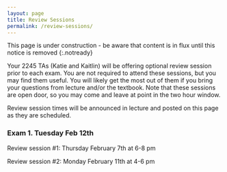 ```yaml
---
layout: page
title: Review Sessions
permalink: /review-sessions/
---
```

This page is under construction - be aware that content is in flux until this notice is removed
{:.notready}

Your 2245 TAs (Katie and Kaitlin) will be offering optional review session prior to each exam. You are not required to attend these sessions, but you may find them useful. You will likely get the most out of them if you bring your questions from lecture and/or the textbook. Note that these sessions are open door, so you may come and leave at point in the two hour window.

Review session times will be announced in lecture and posted on this page as they are scheduled.

### Exam 1. Tuesday Feb 12th

Review session #1: Thursday February 7th at 6-8 pm

Review session #2: Monday February 11th at 4-6 pm
